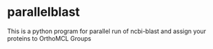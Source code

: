 # parallelblast
This is a python program for parallel run of ncbi-blast and assign your proteins to OrthoMCL Groups 
